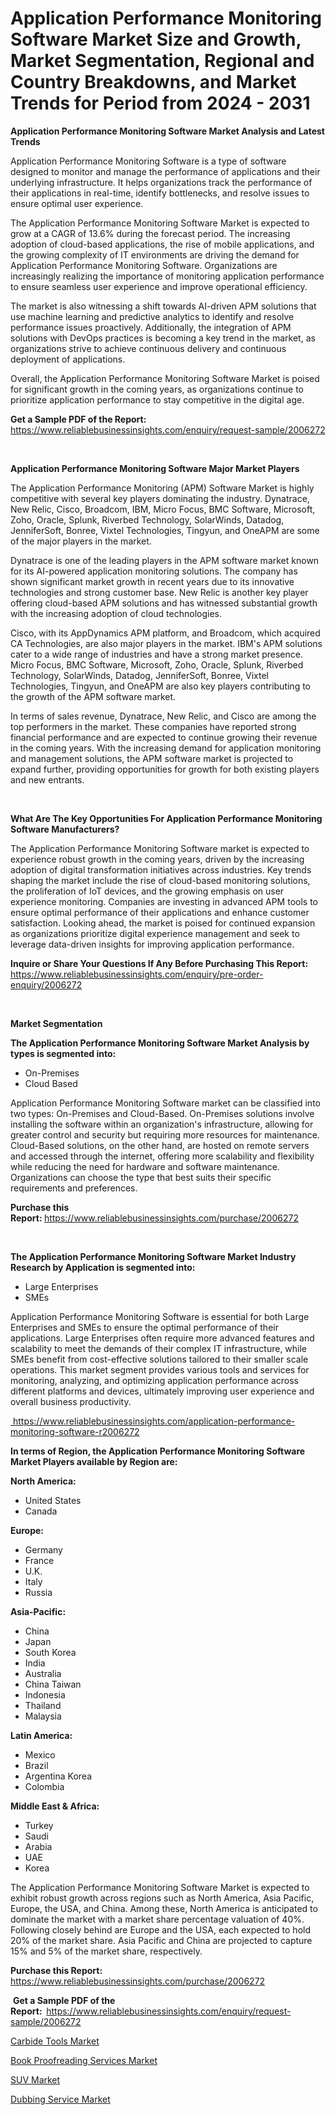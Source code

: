 <p><h1>Application Performance Monitoring Software Market Size and Growth, Market Segmentation, Regional and Country Breakdowns, and Market Trends for Period from 2024 -  2031</h1></p><p><strong>Application Performance Monitoring Software Market Analysis and Latest Trends</strong></p>
<p><p>Application Performance Monitoring Software is a type of software designed to monitor and manage the performance of applications and their underlying infrastructure. It helps organizations track the performance of their applications in real-time, identify bottlenecks, and resolve issues to ensure optimal user experience.</p><p>The Application Performance Monitoring Software Market is expected to grow at a CAGR of 13.6% during the forecast period. The increasing adoption of cloud-based applications, the rise of mobile applications, and the growing complexity of IT environments are driving the demand for Application Performance Monitoring Software. Organizations are increasingly realizing the importance of monitoring application performance to ensure seamless user experience and improve operational efficiency.</p><p>The market is also witnessing a shift towards AI-driven APM solutions that use machine learning and predictive analytics to identify and resolve performance issues proactively. Additionally, the integration of APM solutions with DevOps practices is becoming a key trend in the market, as organizations strive to achieve continuous delivery and continuous deployment of applications.</p><p>Overall, the Application Performance Monitoring Software Market is poised for significant growth in the coming years, as organizations continue to prioritize application performance to stay competitive in the digital age.</p></p>
<p><strong>Get a Sample PDF of the Report:&nbsp;</strong> <a href="https://www.reliablebusinessinsights.com/enquiry/request-sample/2006272">https://www.reliablebusinessinsights.com/enquiry/request-sample/2006272</a></p>
<p>&nbsp;</p>
<p><strong>Application Performance Monitoring Software Major Market Players</strong></p>
<p><p>The Application Performance Monitoring (APM) Software Market is highly competitive with several key players dominating the industry. Dynatrace, New Relic, Cisco, Broadcom, IBM, Micro Focus, BMC Software, Microsoft, Zoho, Oracle, Splunk, Riverbed Technology, SolarWinds, Datadog, JenniferSoft, Bonree, Vixtel Technologies, Tingyun, and OneAPM are some of the major players in the market.</p><p>Dynatrace is one of the leading players in the APM software market known for its AI-powered application monitoring solutions. The company has shown significant market growth in recent years due to its innovative technologies and strong customer base. New Relic is another key player offering cloud-based APM solutions and has witnessed substantial growth with the increasing adoption of cloud technologies.</p><p>Cisco, with its AppDynamics APM platform, and Broadcom, which acquired CA Technologies, are also major players in the market. IBM's APM solutions cater to a wide range of industries and have a strong market presence. Micro Focus, BMC Software, Microsoft, Zoho, Oracle, Splunk, Riverbed Technology, SolarWinds, Datadog, JenniferSoft, Bonree, Vixtel Technologies, Tingyun, and OneAPM are also key players contributing to the growth of the APM software market.</p><p>In terms of sales revenue, Dynatrace, New Relic, and Cisco are among the top performers in the market. These companies have reported strong financial performance and are expected to continue growing their revenue in the coming years. With the increasing demand for application monitoring and management solutions, the APM software market is projected to expand further, providing opportunities for growth for both existing players and new entrants.</p></p>
<p>&nbsp;</p>
<p><strong>What Are The Key Opportunities For Application Performance Monitoring Software Manufacturers?</strong></p>
<p><p>The Application Performance Monitoring Software market is expected to experience robust growth in the coming years, driven by the increasing adoption of digital transformation initiatives across industries. Key trends shaping the market include the rise of cloud-based monitoring solutions, the proliferation of IoT devices, and the growing emphasis on user experience monitoring. Companies are investing in advanced APM tools to ensure optimal performance of their applications and enhance customer satisfaction. Looking ahead, the market is poised for continued expansion as organizations prioritize digital experience management and seek to leverage data-driven insights for improving application performance.</p></p>
<p><strong>Inquire or Share Your Questions If Any Before Purchasing This Report:</strong> <a href="https://www.reliablebusinessinsights.com/enquiry/pre-order-enquiry/2006272">https://www.reliablebusinessinsights.com/enquiry/pre-order-enquiry/2006272</a></p>
<p>&nbsp;</p>
<p><strong>Market Segmentation</strong></p>
<p><strong>The Application Performance Monitoring Software Market Analysis by types is segmented into:</strong></p>
<p><ul><li>On-Premises</li><li>Cloud Based</li></ul></p>
<p><p>Application Performance Monitoring Software market can be classified into two types: On-Premises and Cloud-Based. On-Premises solutions involve installing the software within an organization's infrastructure, allowing for greater control and security but requiring more resources for maintenance. Cloud-Based solutions, on the other hand, are hosted on remote servers and accessed through the internet, offering more scalability and flexibility while reducing the need for hardware and software maintenance. Organizations can choose the type that best suits their specific requirements and preferences.</p></p>
<p><strong>Purchase this Report:&nbsp;</strong><a href="https://www.reliablebusinessinsights.com/purchase/2006272">https://www.reliablebusinessinsights.com/purchase/2006272</a></p>
<p>&nbsp;</p>
<p><strong>The Application Performance Monitoring Software Market Industry Research by Application is segmented into:</strong></p>
<p><ul><li>Large Enterprises</li><li>SMEs</li></ul></p>
<p><p>Application Performance Monitoring Software is essential for both Large Enterprises and SMEs to ensure the optimal performance of their applications. Large Enterprises often require more advanced features and scalability to meet the demands of their complex IT infrastructure, while SMEs benefit from cost-effective solutions tailored to their smaller scale operations. This market segment provides various tools and services for monitoring, analyzing, and optimizing application performance across different platforms and devices, ultimately improving user experience and overall business productivity.</p></p>
<p><a href="https://www.reliablebusinessinsights.com/application-performance-monitoring-software-r2006272">&nbsp;https://www.reliablebusinessinsights.com/application-performance-monitoring-software-r2006272</a></p>
<p><strong>In terms of Region, the Application Performance Monitoring Software Market Players available by Region are:</strong></p>
<p>
    <p> <strong> North America: </strong>
        <ul>
            <li>United States</li>
            <li>Canada</li>
        </ul>
        </p> 
    <p> <strong> Europe: </strong>
        <ul>
            <li>Germany</li>
            <li>France</li>
            <li>U.K.</li>
            <li>Italy</li>
            <li>Russia</li>
        </ul>
        </p> 
    <p> <strong> Asia-Pacific: </strong>
        <ul>
            <li>China</li>
            <li>Japan</li>
            <li>South Korea</li>
            <li>India</li>
            <li>Australia</li>
            <li>China Taiwan</li>
            <li>Indonesia</li>
            <li>Thailand</li>
            <li>Malaysia</li>
        </ul>
        </p> 
    <p> <strong> Latin America: </strong>
        <ul>
            <li>Mexico</li>
            <li>Brazil</li>
            <li>Argentina Korea</li>
            <li>Colombia</li>
        </ul>
        </p> 
    <p> <strong> Middle East & Africa: </strong>
        <ul>
            <li>Turkey</li>
            <li>Saudi</li>
            <li>Arabia</li>
            <li>UAE</li>
            <li>Korea</li>
        </ul>
    </p>
    </p>
<p><p>The Application Performance Monitoring Software Market is expected to exhibit robust growth across regions such as North America, Asia Pacific, Europe, the USA, and China. Among these, North America is anticipated to dominate the market with a market share percentage valuation of 40%. Following closely behind are Europe and the USA, each expected to hold 20% of the market share. Asia Pacific and China are projected to capture 15% and 5% of the market share, respectively.</p></p>
<p><strong>Purchase this Report: </strong><a href="https://www.reliablebusinessinsights.com/purchase/2006272">https://www.reliablebusinessinsights.com/purchase/2006272</a></p>
<p>&nbsp;<strong>Get a Sample PDF of the Report:&nbsp;&nbsp;</strong><a href="https://www.reliablebusinessinsights.com/enquiry/request-sample/2006272">https://www.reliablebusinessinsights.com/enquiry/request-sample/2006272</a></p>
<p><strong></strong></p>
<p><p><a href="https://www.linkedin.com/pulse/future-trends-global-carbide-tools-market-insights-analysis-32l9f">Carbide Tools Market</a></p><p><a href="https://github.com/nicoletavirag/Market-Research-Report-List-4/blob/main/book-proofreading-services-market.md">Book Proofreading Services Market</a></p><p><a href="https://www.linkedin.com/pulse/global-suv-market-size-expected-reach-cagr-45-report-covers-imcjc">SUV Market</a></p><p><a href="https://github.com/btwcqfvq34/Market-Research-Report-List-1/blob/main/dubbing-service-market.md">Dubbing Service Market</a></p></p>